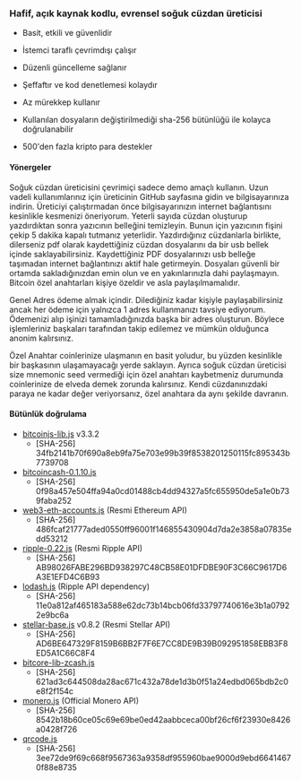 ### Hafif, açık kaynak kodlu, evrensel soğuk cüzdan üreticisi

* Basit, etkili ve güvenlidir

* İstemci taraflı çevrimdışı çalışır

* Düzenli güncelleme sağlanır

* Şeffaftır ve kod denetlemesi kolaydır

* Az mürekkep kullanır

* Kullanılan dosyaların değiştirilmediği sha-256 bütünlüğü ile kolayca doğrulanabilir

* 500'den fazla kripto para destekler

  

#### Yönergeler
Soğuk cüzdan üreticisini çevrimiçi sadece demo amaçlı kullanın. Uzun vadeli kullanımlarınız için üreticinin GitHub sayfasına gidin ve bilgisayarınıza indirin. Üreticiyi çalıştırmadan önce bilgisayarınızın internet bağlantısını kesinlikle kesmenizi öneriyorum. Yeterli sayıda cüzdan oluşturup yazdırdıktan sonra yazıcının belleğini temizleyin. Bunun için yazıcının fişini çekip 5 dakika kapalı tutmanız yeterlidir. Yazdırdığınız cüzdanlarla birlikte, dilerseniz pdf olarak kaydettiğiniz cüzdan dosyalarını da bir usb bellek içinde saklayabilirsiniz. Kaydettiğiniz PDF dosyalarınızı usb belleğe taşımadan internet bağlantınızı aktif hale getirmeyin. Dosyaları güvenli bir ortamda sakladığınızdan emin olun ve en yakınlarınızla dahi paylaşmayın. Bitcoin özel anahtarları kişiye özeldir ve asla paylaşılmamalıdır.

Genel Adres ödeme almak içindir. Dilediğiniz kadar kişiyle paylaşabilirsiniz ancak her ödeme için yalnızca 1 adres kullanmanızı tavsiye ediyorum. Ödemenizi alıp işinizi tamamladığınızda başka bir adres oluşturun. Böylece işlemleriniz başkaları tarafından takip edilemez ve mümkün olduğunca anonim kalırsınız.

Özel Anahtar coinlerinize ulaşmanın en basit yoludur, bu yüzden kesinlikle bir başkasının ulaşamayacağı yerde saklayın. Ayrıca soğuk cüzdan üreticisi size mnemonic seed vermediği için özel anahtarı kaybetmeniz durumunda coinlerinize de elveda demek zorunda kalırsınız. Kendi cüzdanınızdaki paraya ne kadar değer veriyorsanız, özel anahtara da aynı şekilde davranın. 



#### Bütünlük doğrulama

* [bitcoinjs-lib.js](https://github.com/bitcoinjs/bitcoinjs-lib) v3.3.2
	* [SHA-256] 34fb2141b70f690a8eb9fa75e703e99b39f8538201250115fc895343b7739708
* [bitcoincash-0.1.10.js](https://github.com/bitcoincashjs/bitcoincashjs)
	* [SHA-256] 0f98a457e504ffa94a0cd01488cb4dd94327a5fc655950de5a1e0b739faba252
* [web3-eth-accounts.js](https://github.com/ethereum/web3.js) (Resmi Ethereum API)
	* [SHA-256] 486fcaf21777aded0550ff96001f146855430904d7da2e3858a07835edd53212
* [ripple-0.22.js](https://github.com/ripple/ripple-lib/releases) (Resmi Ripple API)
	* [SHA-256] AB98026FABE296BD938297C48CB58E01DFDBE90F3C66C9617D6A3E1EFD4C6B93
* [lodash.js](https://github.com/lodash/lodash) (Ripple API dependency)
	* [SHA-256] 11e0a812af465183a588e62dc73b14bcb06fd33797740616e3b1a07922e9bc6a
* [stellar-base.js](https://github.com/stellar/bower-js-stellar-base) v0.8.2 (Resmi Stellar API)
	* [SHA-256] AD6BE647329F8159B6BB2F7F6E7CC8DE9B39B092951858EBB3F8ED5A1C66C8F4
* [bitcore-lib-zcash.js](https://github.com/bitmex/zcash-bitcore-lib)
	* [SHA-256] 621ad3c644508da28ac671c432a78de1d3b0f51a24edbd065bdb2c0e8f2f154c
* [monero.js](https://github.com/monero-project/monero) (Official Monero API)
	* [SHA-256] 8542b18b60ce05c69e69be0ed42aabbceca00bf26cf6f23930e8426a0428f726
* [qrcode.js](https://github.com/davidshimjs/qrcodejs) 
	* [SHA-256] 3ee72de9f69c668f9567363a9358df955960bae9000d9ebd66414670f88e8735

